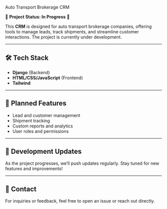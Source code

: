 Auto Transport Brokerage CRM

🚧 **Project Status: In Progress** 🚧

This **CRM** is designed for auto transport brokerage companies, offering tools to manage leads, track shipments, and streamline customer interactions. The project is currently under development.

---

## 🛠️ **Tech Stack**

- **Django** (Backend)
- **HTML/CSS/JavaScript** (Frontend)
- **Tailwind**

---

## 🔨 **Planned Features**

- Lead and customer management
- Shipment tracking
- Custom reports and analytics
- User roles and permissions

---

## 🚀 **Development Updates**

As the project progresses, we’ll push updates regularly. Stay tuned for new features and improvements!

---

## 📢 **Contact**

For inquiries or feedback, feel free to open an issue or reach out directly.
